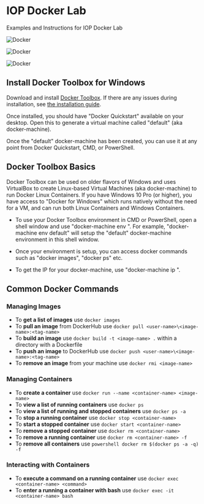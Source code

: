 # IOP Docker Lab
Examples and Instructions for IOP Docker Lab

![Docker](https://image.slidesharecdn.com/developerweek2015-docker-tutorial-150209173058-conversion-gate02/95/developerweek-2015-a-practical-introduction-to-docker-6-638.jpg?cb=1423503745)

![Docker](https://i.stack.imgur.com/ydLN6.png)

![Docker](https://image.slidesharecdn.com/ansibledocker-141215141812-conversion-gate02/95/ansible-docker-4-638.jpg?cb=1418653970)

## Install Docker Toolbox for Windows
Download and install [Docker Toolbox](https://github.com/docker/toolbox/releases/download/v1.12.5/DockerToolbox-1.12.5.exe). If there are any issues during installation, see [the installation guide](https://docs.docker.com/toolbox/toolbox_install_windows/#step-2-install-docker-toolbox).

Once installed, you should have "Docker Quickstart" available on your desktop. Open this to generate a virtual machine called "default" (aka docker-machine).

Once the "default" docker-machine has been created, you can use it at any point from Docker Quickstart, CMD, or PowerShell.

## Docker Toolbox Basics
Docker Toolbox can be used on older flavors of Windows and uses VirtualBox to create Linux-based Virtual Machines (aka docker-machine) to run Docker Linux Containers. If you have Windows 10 Pro (or higher), you have access to "Docker for Windows" which runs natively without the need for a VM, and can run both Linux Containers and Windows Containers.

+ To use your Docker Toolbox environment in CMD or PowerShell, open a shell window and use "docker-machine env <name-of-VM>". For example, "docker-machine env default" will setup the "default" docker-machine environment in this shell window.

+ Once your environment is setup, you can access docker commands such as "docker images", "docker ps" etc.

+ To get the IP for your docker-machine, use "docker-machine ip <name-of-VM>".

## Common Docker Commands
### Managing Images
+ To **get a list of images** use `docker images`
+ To **pull an image** from DockerHub use `docker pull <user-name>\<image-name>:<tag-name>`
+ To **build an image** use `docker build -t <image-name> .` within a directory with a Dockerfile
+ To **push an image** to DockerHub use `docker push <user-name>\<image-name>:<tag-name>`
+ To **remove an image** from your machine use `docker rmi <image-name>`

### Managing Containers
+ To **create a container** use `docker run --name <container-name> <image-name>`
+ To **view a list of running containers** use `docker ps`
+ To **view a list of running and stopped containers** use `docker ps -a`
+ To **stop a running container** use `docker stop <container-name>`
+ To **start a stopped container** use `docker start <container-name>`
+ To **remove a stopped container** use `docker rm <container-name>`
+ To **remove a running container** use `docker rm <container-name> -f`
+ To **remove all containers** use `powershell docker rm $(docker ps -a -q) -f`

### Interacting with Containers
+ To **execute a command on a running container** use `docker exec <container-name> <command>`
+ To **enter a running a container with bash** use `docker exec -it <container-name> bash`
